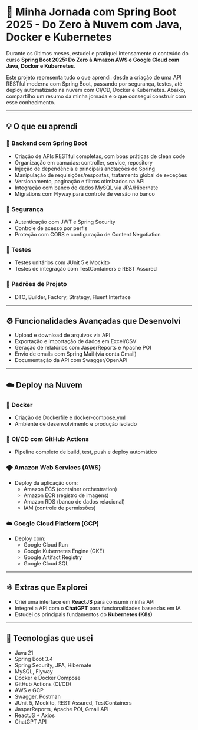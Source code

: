 # 🚀 Minha Jornada com Spring Boot 2025 - Do Zero à Nuvem com Java, Docker e Kubernetes

Durante os últimos meses, estudei e pratiquei intensamente o conteúdo do curso **Spring Boot 2025: Do Zero à Amazon AWS e Google Cloud com Java, Docker e Kubernetes**.

Este projeto representa tudo o que aprendi: desde a criação de uma API RESTful moderna com Spring Boot, passando por segurança, testes, até deploy automatizado na nuvem com CI/CD, Docker e Kubernetes. Abaixo, compartilho um resumo da minha jornada e o que consegui construir com esse conhecimento.

---

## 💡 O que eu aprendi

### 📘 Backend com Spring Boot
- Criação de APIs RESTful completas, com boas práticas de clean code
- Organização em camadas: controller, service, repository
- Injeção de dependência e principais anotações do Spring
- Manipulação de requisições/respostas, tratamento global de exceções
- Versionamento, paginação e filtros otimizados na API
- Integração com banco de dados MySQL via JPA/Hibernate
- Migrations com Flyway para controle de versão no banco

### 🔐 Segurança
- Autenticação com JWT e Spring Security
- Controle de acesso por perfis
- Proteção com CORS e configuração de Content Negotiation

### 🧪 Testes
- Testes unitários com JUnit 5 e Mockito
- Testes de integração com TestContainers e REST Assured

### 🧱 Padrões de Projeto
- DTO, Builder, Factory, Strategy, Fluent Interface

---

## ⚙️ Funcionalidades Avançadas que Desenvolvi
- Upload e download de arquivos via API
- Exportação e importação de dados em Excel/CSV
- Geração de relatórios com JasperReports e Apache POI
- Envio de emails com Spring Mail (via conta Gmail)
- Documentação da API com Swagger/OpenAPI

---

## ☁️ Deploy na Nuvem

### 🐳 Docker
- Criação de Dockerfile e docker-compose.yml
- Ambiente de desenvolvimento e produção isolado

### 🚀 CI/CD com GitHub Actions
- Pipeline completo de build, test, push e deploy automático

### 🌩️ Amazon Web Services (AWS)
- Deploy da aplicação com:
  - Amazon ECS (container orchestration)
  - Amazon ECR (registro de imagens)
  - Amazon RDS (banco de dados relacional)
  - IAM (controle de permissões)

### ☁️ Google Cloud Platform (GCP)
- Deploy com:
  - Google Cloud Run
  - Google Kubernetes Engine (GKE)
  - Google Artifact Registry
  - Google Cloud SQL

---

## ⚛️ Extras que Explorei
- Criei uma interface em **ReactJS** para consumir minha API
- Integrei a API com o **ChatGPT** para funcionalidades baseadas em IA
- Estudei os principais fundamentos do **Kubernetes (K8s)**

---

## 📌 Tecnologias que usei

- Java 21
- Spring Boot 3.4
- Spring Security, JPA, Hibernate
- MySQL, Flyway
- Docker e Docker Compose
- GitHub Actions (CI/CD)
- AWS e GCP
- Swagger, Postman
- JUnit 5, Mockito, REST Assured, TestContainers
- JasperReports, Apache POI, Gmail API
- ReactJS + Axios
- ChatGPT API